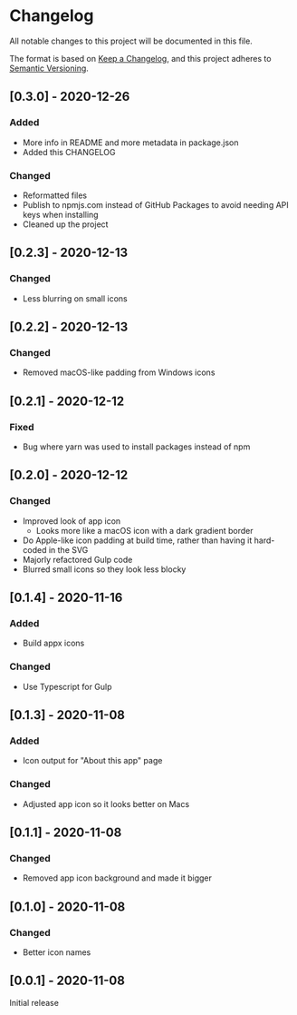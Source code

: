 # Changelog

All notable changes to this project will be documented in this file.

The format is based on [Keep a Changelog](https://keepachangelog.com/en/1.0.0/),
and this project adheres to [Semantic
Versioning](https://semver.org/spec/v2.0.0.html).

## [0.3.0] - 2020-12-26

### Added

- More info in README and more metadata in package.json
- Added this CHANGELOG

### Changed

- Reformatted files
- Publish to npmjs.com instead of GitHub Packages to avoid needing API keys when
  installing
- Cleaned up the project

## [0.2.3] - 2020-12-13

### Changed

- Less blurring on small icons

## [0.2.2] - 2020-12-13

### Changed

- Removed macOS-like padding from Windows icons

## [0.2.1] - 2020-12-12

### Fixed

- Bug where yarn was used to install packages instead of npm

## [0.2.0] - 2020-12-12

### Changed

- Improved look of app icon
  - Looks more like a macOS icon with a dark gradient border
- Do Apple-like icon padding at build time, rather than having it hard-coded in
  the SVG
- Majorly refactored Gulp code
- Blurred small icons so they look less blocky

## [0.1.4] - 2020-11-16

### Added

- Build appx icons

### Changed

- Use Typescript for Gulp

## [0.1.3] - 2020-11-08

### Added

- Icon output for "About this app" page

### Changed

- Adjusted app icon so it looks better on Macs

## [0.1.1] - 2020-11-08

### Changed

- Removed app icon background and made it bigger

## [0.1.0] - 2020-11-08

### Changed

- Better icon names

## [0.0.1] - 2020-11-08

Initial release
